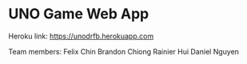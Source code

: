 # UNO Game Web App

Heroku link:
https://unodrfb.herokuapp.com

Team members:
Felix Chin
Brandon Chiong
Rainier Hui 
Daniel Nguyen
